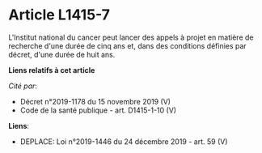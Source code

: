 # Article L1415-7

L'Institut national du cancer peut lancer des appels à projet en matière de recherche d'une durée de cinq ans et, dans des
conditions définies par décret, d'une durée de huit ans.

**Liens relatifs à cet article**

_Cité par_:

  - Décret n°2019-1178 du 15 novembre 2019 (V)
  - Code de la santé publique - art. D1415-1-10 (V)

**Liens**:

  - DEPLACE: Loi n°2019-1446 du 24 décembre 2019 - art. 59 (V)
